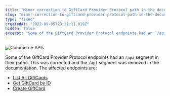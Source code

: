 ```yaml
---
title: "Minor correction to GiftCard Provider Protocol path in the documentation"
slug: "minor-correction-to-giftcard-provider-protocol-path-in-the-documentation"
type: "fixed"
createdAt: "2022-09-05T20:21:11.019Z"
hidden: false
excerpt: "Some of the GiftCard Provider Protocol endpoints had an `/api` segment in their paths. This was corrected and the `/api` segment was removed in the documentation."
---
```


![Commerce APIs](https://img.shields.io/badge/-Commerce%20APIs-brightgreen)

Some of the GiftCard Provider Protocol endpoints had an `/api` segment in their paths. This was corrected and the `/api` segment was removed in the documentation. The affected endpoints are:

- [List All GiftCards](https://developers.vtex.com/vtex-rest-api/reference/listallgiftcards)
- [Get GiftCard by ID](https://developers.vtex.com/vtex-rest-api/reference/getgiftcardbyid-1)
- [Create GiftCard](https://developers.vtex.com/vtex-rest-api/reference/getgiftcardbyid-1)